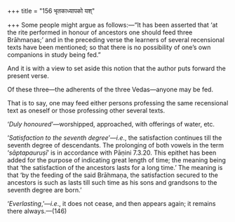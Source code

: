 +++
title = "156 भृतकाध्यापको यश्"

+++
Some people might argue as follows:—“It has been asserted that ‘at the
rite performed in honour of ancestors one should feed three Brāhmaṇas;’
and in the preceding verse the learners of several recensional texts
have been mentioned; so that there is no possibility of one’s own
companions in study being fed.”

And it is with a view to set aside this notion that the author puts
forward the present verse.

Of these three—the adherents of the three Vedas—anyone may be fed.

That is to say, one may feed either persons professing the same
recensional text as oneself or those professing other several texts.

‘*Duly honoured*’—worshipped, approached, with offerings of water, etc.

‘*Satisfaction to the seventh degree*’—*i.e*., the satisfaction
continues till the seventh degree of descendants. The prolonging of both
vowels in the term ‘*sāptapauruṣī*’ is in accordance with Pāṇini 7.3.20.
This epithet has been added for the purpose of indicating great length
of time; the meaning being that ‘the satisfaction of the ancestors lasts
for a long time.’ The meaning is that ‘by the feeding of the said
Brāhmaṇa, the satisfaction secured to the ancestors is such as lasts
till such time as his sons and grandsons to the seventh degree are
born.’

‘*Everlasting*,’—*i.e*., it does not cease, and then appears again; it
remains there always.—(146)



